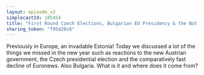 ```yaml
---
layout: episode_v2
simplecastId: 105454
title: "First Round Czech Elections, Bulgarian EU Presidency & the Not News Section"
sharing_token: "f95d20c6"
---
```


Previously in Europe, an invadable Estonia! Today we discussed a lot of the things we missed in the new year such as reactions to the new Austrian government, the Czech presidential election and the comparatively fast decline of Euronews. Also Bulgaria. What is it and where does it come from?
